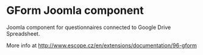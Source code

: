 GForm Joomla component
=========

Joomla component for questionnaires connected to Google Drive Spreadsheet.

More info at http://www.escope.cz/en/extensions/documentation/96-gform 